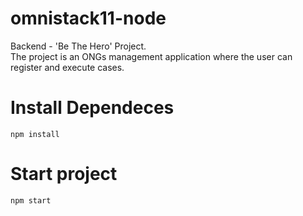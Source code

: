# omnistack11-node

Backend - 'Be The Hero' Project.</br>
The project is an ONGs management application where the user can register and execute cases.

# Install Dependeces

```
npm install
```

# Start project

```
npm start
```
